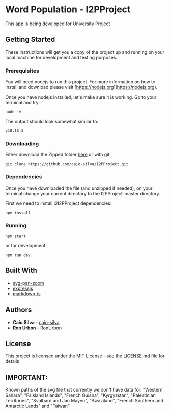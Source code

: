 # Word Population - I2PProject

This app is being developed for University Project


## Getting Started

These instructions will get you a copy of the project up and running on your local machine for development and testing purposes.


### Prerequisites

You will need nodejs to run this project. For more information on how to install and download please visit [https://nodejs.org](https://nodejs.org).


Once you have nodejs installed, let's make sure it is working. Go to your terminal and try:

```
node -v
```

The output should look somewhat similar to:

```
v10.15.3
```


### Downloading

Either download the Zipped folder [here](https://github.com/caio-silva/I2PProject/archive/master.zip) or with git:

```
git clone https://github.com/caio-silva/I2PProject.git
```


### Dependencies

Once you have downloaded the file (and unzipped if needed), on your terminal change your current directory to the I2PProject-master directory.

First we need to install I2I2PProject dependencies:

```
npm install
```


### Running

```
npm start
```

or for development

```
npm run dev
```


## Built With

* [svg-pan-zoom](https://github.com/ariutta/svg-pan-zoom)
* [expressjs](https://expressjs.com/)
* [markdown-js](https://www.npmjs.com/package/markdown)


## Authors

* **Caio Silva** - [caio-silva](https://github.com/caio-silva)
* **Ron Urbon** - [RonUrbon](https://github.com/RonUrbon)


## License

This project is licensed under the MIT License - see the [LICENSE.md](LICENSE.md) file for details


## IMPORTANT:
Known paths of the svg file that currently we don't have data for:
  "Western Sahara", "Falkland Islands", "French Guiana",
  "Kyrgyzstan", "Palestinian Territories", "Svalbard and Jan Mayen",
  "Swaziland", "French Southern and Antarctic Lands" and "Taiwan".
